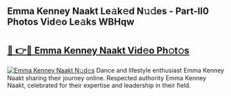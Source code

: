 ## Emma Kenney Naakt Le𝚊k𝚎d N𝚞𝚍es - Part-lI0 Photos Vid𝚎o Le𝚊ks WBHqw

# <h2><a href="http://fb4vtmg.evod.top/?m=Emma+Kenney+Naakt">🔗 👉🔴 Emma Kenney Naakt Vid𝚎o Ph𝚘t𝚘s</a></h2>

[![Emma Kenney Naakt N𝚞d𝚎s](https://i.imgur.com/8V9OHl7.gif)](http://fb4vtmg.evod.top/?m=Emma+Kenney+Naakt)
Dance and lifestyle enthusiast Emma Kenney Naakt sharing their journey online. Respected authority Emma Kenney Naakt, celebrated for their expertise and leadership in their field. 
